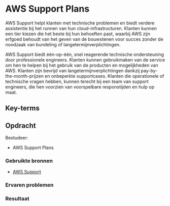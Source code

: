 # AWS Support Plans
AWS Support helpt klanten met technische problemen en biedt verdere assistentie bij het runnen van hun cloud-infrastructuren. Klanten kunnen een tier kiezen die het beste bij hun behoeften past, waarbij AWS zijn erfgoed behoudt van het geven van de bouwstenen voor succes zonder de noodzaak van bundeling of langetermijnverplichtingen.

AWS Support biedt één-op-één, snel reagerende technische ondersteuning door professionele engineers. Klanten kunnen gebruikmaken van de service om hen te helpen bij het gebruik van de producten en mogelijkheden van AWS. Klanten zijn bevrijd van langetermijnverplichtingen dankzij pay-by-the-month-prijzen en onbeperkte supportcases. Klanten die operationele of technische vragen hebben, kunnen terecht bij een team van support engineers, die hen voorzien van voorspelbare responstijden en hulp op maat.


## Key-terms

## Opdracht
Bestudeer:

- AWS Support Plans

### Gebruikte bronnen
- [AWS Support](https://aws.amazon.com/premiumsupport/)

### Ervaren problemen

### Resultaat
